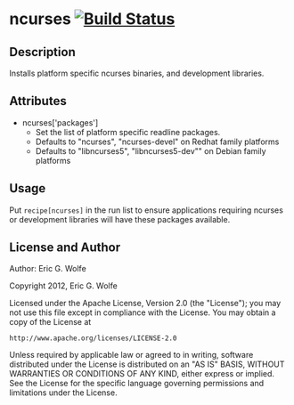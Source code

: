 # ncurses [![Build Status](https://secure.travis-ci.org/atomic-penguin/cookbook-ncurses.png?branch=master)](http://travis-ci.org/atomic-penguin/cookbook-ncurses)

## Description

Installs platform specific ncurses binaries, and development libraries.

## Attributes

* ncurses['packages']
  - Set the list of platform specific readline packages.
  - Defaults to "ncurses", "ncurses-devel" on Redhat family platforms
  - Defaults to "libncurses5", "libncurses5-dev"" on Debian family platforms

## Usage

Put `recipe[ncurses]` in the run list to ensure applications requiring ncurses 
or development libraries will have these packages available. 

## License and Author

Author: Eric G. Wolfe

Copyright 2012, Eric G. Wolfe

Licensed under the Apache License, Version 2.0 (the "License");
you may not use this file except in compliance with the License.
You may obtain a copy of the License at

    http://www.apache.org/licenses/LICENSE-2.0

Unless required by applicable law or agreed to in writing, software
distributed under the License is distributed on an "AS IS" BASIS,
WITHOUT WARRANTIES OR CONDITIONS OF ANY KIND, either express or implied.
See the License for the specific language governing permissions and
limitations under the License.
